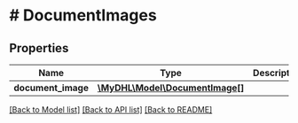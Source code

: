 # # DocumentImages

## Properties

Name | Type | Description | Notes
------------ | ------------- | ------------- | -------------
**document_image** | [**\MyDHL\Model\DocumentImage[]**](DocumentImage.md) |  | 

[[Back to Model list]](../../README.md#documentation-for-models) [[Back to API list]](../../README.md#documentation-for-api-endpoints) [[Back to README]](../../README.md)


